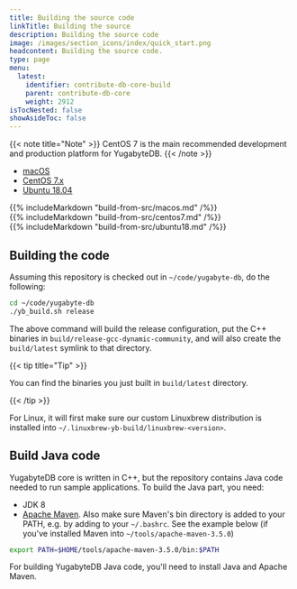 ```yaml
---
title: Building the source code
linkTitle: Building the source
description: Building the source code
image: /images/section_icons/index/quick_start.png
headcontent: Building the source code.
type: page
menu:
  latest:
    identifier: contribute-db-core-build
    parent: contribute-db-core
    weight: 2912
isTocNested: false
showAsideToc: false
---
```


{{< note title="Note" >}}
CentOS 7 is the main recommended development and production platform for YugabyteDB.
{{< /note >}}

<ul class="nav nav-tabs nav-tabs-yb">
  <li >
    <a href="#macos" class="nav-link active" id="macos-tab" data-toggle="tab" role="tab" aria-controls="macos" aria-selected="true">
      <i class="fab fa-apple" aria-hidden="true"></i>
      macOS
    </a>
  </li>
  <li>
    <a href="#centos7" class="nav-link" id="centos7-tab" data-toggle="tab" role="tab" aria-controls="centos7" aria-selected="false">
      <i class="fab fa-linux" aria-hidden="true"></i>
      CentOS 7.x
    </a>
  </li>
  <li>
    <a href="#ubuntu18" class="nav-link" id="ubuntu18-tab" data-toggle="tab" role="tab" aria-controls="ubuntu18" aria-selected="false">
      <i class="fab fa-linux" aria-hidden="true"></i>
      Ubuntu 18.04
    </a>
  </li>
</ul>

<div class="tab-content">
  <div id="macos" class="tab-pane fade show active" role="tabpanel" aria-labelledby="macos-tab">
    {{% includeMarkdown "build-from-src/macos.md" /%}}
  </div>
  <div id="centos7" class="tab-pane fade" role="tabpanel" aria-labelledby="centos7-tab">
    {{% includeMarkdown "build-from-src/centos7.md" /%}}
  </div> 
  <div id="ubuntu18" class="tab-pane fade" role="tabpanel" aria-labelledby="ubuntu18-tab">
    {{% includeMarkdown "build-from-src/ubuntu18.md" /%}}
  </div> 
</div>

## Building the code

Assuming this repository is checked out in `~/code/yugabyte-db`, do the following:

```sh
cd ~/code/yugabyte-db
./yb_build.sh release
```

The above command will build the release configuration, put the C++ binaries in `build/release-gcc-dynamic-community`, and will also create the `build/latest` symlink to that directory.

{{< tip title="Tip" >}}

You can find the binaries you just built in `build/latest` directory.

{{< /tip >}}

For Linux, it will first make sure our custom Linuxbrew distribution is installed into `~/.linuxbrew-yb-build/linuxbrew-<version>`.

## Build Java code

YugabyteDB core is written in C++, but the repository contains Java code needed to run sample applications. To build the Java part, you need:

* JDK 8
* [Apache Maven](https://maven.apache.org/).
Also make sure Maven's bin directory is added to your PATH, e.g. by adding to your `~/.bashrc`. See the example below (if you've installed Maven into `~/tools/apache-maven-3.5.0`)

```sh
export PATH=$HOME/tools/apache-maven-3.5.0/bin:$PATH
```

For building YugabyteDB Java code, you'll need to install Java and Apache Maven.
